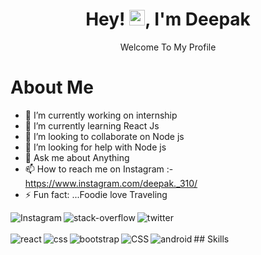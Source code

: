 
<h1 align="center">Hey! <img src="https://media.giphy.com/media/hvRJCLFzcasrR4ia7z/giphy.gif" width="25px">, I'm Deepak</h1>


<p align="center"> Welcome To My Profile </p>
<h1> About Me</h1>

- 🔭 I’m currently working on internship 
- 🌱 I’m currently learning React Js
- 👯 I’m looking to collaborate on Node js
- 🤔 I’m looking for help with Node js
- 💬 Ask me about Anything 
- 📫 How to reach me on Instagram :-https://www.instagram.com/deepak._310/
- ⚡ Fun fact: ...Foodie love Traveling 


[<img align="left" alt="Instagram" src="https://www.google.com/url?sa=i&url=https%3A%2F%2Fparentzone.org.uk%2Farticle%2Finstagram-%25E2%2580%2593-what-are-issues&psig=AOvVaw2wjJag24haitrWrpRlF4Zc&ust=1632847453285000&source=images&cd=vfe&ved=0CAsQjRxqFwoTCIjbjPfMn_MCFQAAAAAdAAAAABAD" />](https://www.instagram.com/deepak._310/)

[<img align="left" alt="stack-overflow" src="https://img.shields.io/badge/stack%20overflow-FE7A16?logo=stack-overflow&logoColor=white&style=for-the-badge" />](https://stackoverflow.com/users/17017988/deepak-chouhan?tab=profile)

[<img align="left" alt="twitter" src="https://img.shields.io/badge/twitter%20-blue?logo=twitter&logoColor=white&style=for-the-badge" />](https://twitter.com/Deepakc29950015)

<br>
<br>
## Skills
<img align="left" alt="react" src="https://img.shields.io/badge/react%20-%2320232a.svg?&style=for-the-badge&logo=react&logoColor=%2361DAFB" />
<img align="left" alt="css" src="https://img.shields.io/badge/css3-%231572B6.svg?style=for-the-badge&logo=css3&logoColor=white" />
<img align="left" alt="bootstrap" src="https://img.shields.io/badge/bootstrap-%23563D7C.svg?style=for-the-badge&logo=bootstrap&logoColor=white" />
<img align="left" alt="CSS" src="https://img.shields.io/badge/html5-%23E34F26.svg?style=for-the-badge&logo=html5&logoColor=white" />
<img align="left" alt="android" src="https://img.shields.io/badge/javascript-%23323330.svg?style=for-the-badge&logo=javascript&logoColor=%23F7DF1E" />
<br>
<br>



